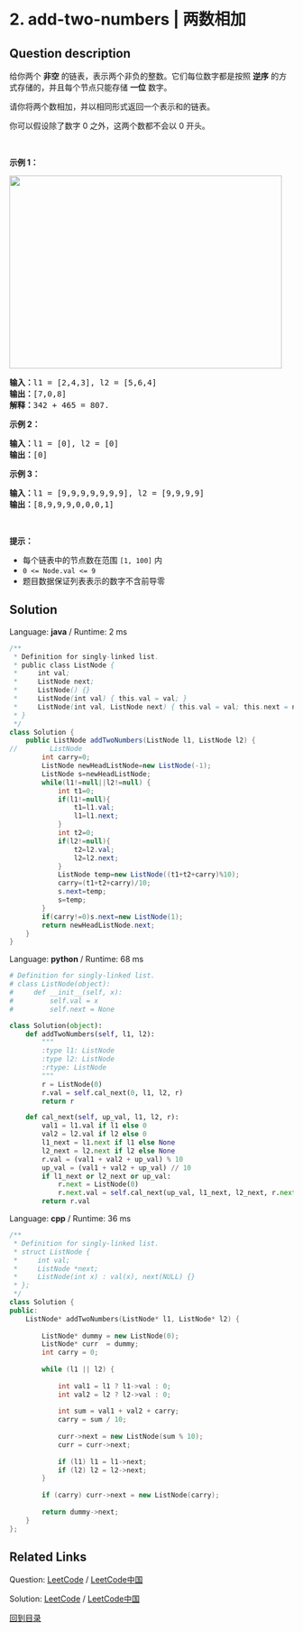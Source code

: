 ﻿# 2. add-two-numbers | 两数相加

## Question description

<!--If you want to use the English description, use <p>You are given two <strong>non-empty</strong> linked lists representing two non-negative integers. The digits are stored in <strong>reverse order</strong>, and each of their nodes contains a single digit. Add the two numbers and return the sum&nbsp;as a linked list.</p>

<p>You may assume the two numbers do not contain any leading zero, except the number 0 itself.</p>

<p>&nbsp;</p>
<p><strong>Example 1:</strong></p>
<img alt="" src="https://assets.leetcode.com/uploads/2020/10/02/addtwonumber1.jpg" style="width: 483px; height: 342px;" />
<pre>
<strong>Input:</strong> l1 = [2,4,3], l2 = [5,6,4]
<strong>Output:</strong> [7,0,8]
<strong>Explanation:</strong> 342 + 465 = 807.
</pre>

<p><strong>Example 2:</strong></p>

<pre>
<strong>Input:</strong> l1 = [0], l2 = [0]
<strong>Output:</strong> [0]
</pre>

<p><strong>Example 3:</strong></p>

<pre>
<strong>Input:</strong> l1 = [9,9,9,9,9,9,9], l2 = [9,9,9,9]
<strong>Output:</strong> [8,9,9,9,0,0,0,1]
</pre>

<p>&nbsp;</p>
<p><strong>Constraints:</strong></p>

<ul>
	<li>The number of nodes in each linked list is in the range <code>[1, 100]</code>.</li>
	<li><code>0 &lt;= Node.val &lt;= 9</code></li>
	<li>It is guaranteed that the list represents a number that does not have leading zeros.</li>
</ul>
 instead-->
<p>给你两个 <strong>非空</strong> 的链表，表示两个非负的整数。它们每位数字都是按照 <strong>逆序</strong> 的方式存储的，并且每个节点只能存储 <strong>一位</strong> 数字。</p>

<p>请你将两个数相加，并以相同形式返回一个表示和的链表。</p>

<p>你可以假设除了数字 0 之外，这两个数都不会以 0 开头。</p>

<p> </p>

<p><strong>示例 1：</strong></p>
<img alt="" src="https://assets.leetcode-cn.com/aliyun-lc-upload/uploads/2021/01/02/addtwonumber1.jpg" style="width: 483px; height: 342px;" />
<pre>
<strong>输入：</strong>l1 = [2,4,3], l2 = [5,6,4]
<strong>输出：</strong>[7,0,8]
<strong>解释：</strong>342 + 465 = 807.
</pre>

<p><strong>示例 2：</strong></p>

<pre>
<strong>输入：</strong>l1 = [0], l2 = [0]
<strong>输出：</strong>[0]
</pre>

<p><strong>示例 3：</strong></p>

<pre>
<strong>输入：</strong>l1 = [9,9,9,9,9,9,9], l2 = [9,9,9,9]
<strong>输出：</strong>[8,9,9,9,0,0,0,1]
</pre>

<p> </p>

<p><strong>提示：</strong></p>

<ul>
	<li>每个链表中的节点数在范围 <code>[1, 100]</code> 内</li>
	<li><code>0 <= Node.val <= 9</code></li>
	<li>题目数据保证列表表示的数字不含前导零</li>
</ul>




## Solution

Language: **java**  /  Runtime: 2 ms

```java
/**
 * Definition for singly-linked list.
 * public class ListNode {
 *     int val;
 *     ListNode next;
 *     ListNode() {}
 *     ListNode(int val) { this.val = val; }
 *     ListNode(int val, ListNode next) { this.val = val; this.next = next; }
 * }
 */
class Solution {
    public ListNode addTwoNumbers(ListNode l1, ListNode l2) {
//        ListNode
        int carry=0;
        ListNode newHeadListNode=new ListNode(-1);
        ListNode s=newHeadListNode;
        while(l1!=null||l2!=null) {
            int t1=0;
            if(l1!=null){
                t1=l1.val;
                l1=l1.next;
            }
            int t2=0;
            if(l2!=null){
                t2=l2.val;
                l2=l2.next;
            }
            ListNode temp=new ListNode((t1+t2+carry)%10);
            carry=(t1+t2+carry)/10;
            s.next=temp;
            s=temp;
        }
        if(carry!=0)s.next=new ListNode(1);
        return newHeadListNode.next;
    }
}
```

Language: **python**  /  Runtime: 68 ms

```python
# Definition for singly-linked list.
# class ListNode(object):
#     def __init__(self, x):
#         self.val = x
#         self.next = None

class Solution(object):
    def addTwoNumbers(self, l1, l2):
        """
        :type l1: ListNode
        :type l2: ListNode
        :rtype: ListNode
        """
        r = ListNode(0)   
        r.val = self.cal_next(0, l1, l2, r)
        return r

    def cal_next(self, up_val, l1, l2, r):    
        val1 = l1.val if l1 else 0
        val2 = l2.val if l2 else 0    
        l1_next = l1.next if l1 else None
        l2_next = l2.next if l2 else None            
        r.val = (val1 + val2 + up_val) % 10
        up_val = (val1 + val2 + up_val) // 10           
        if l1_next or l2_next or up_val:
            r.next = ListNode(0)
            r.next.val = self.cal_next(up_val, l1_next, l2_next, r.next)     
        return r.val
```

Language: **cpp**  /  Runtime: 36 ms

```cpp
/**
 * Definition for singly-linked list.
 * struct ListNode {
 *     int val;
 *     ListNode *next;
 *     ListNode(int x) : val(x), next(NULL) {}
 * };
 */
class Solution {
public:
    ListNode* addTwoNumbers(ListNode* l1, ListNode* l2) {
        
        ListNode* dummy = new ListNode(0);
        ListNode* curr  = dummy;
        int carry = 0;
        
        while (l1 || l2) {
            
            int val1 = l1 ? l1->val : 0;
            int val2 = l2 ? l2->val : 0;
            
            int sum = val1 + val2 + carry;
            carry = sum / 10;
            
            curr->next = new ListNode(sum % 10);
            curr = curr->next;
            
            if (l1) l1 = l1->next;
            if (l2) l2 = l2->next;
        }
        
        if (carry) curr->next = new ListNode(carry);
        
        return dummy->next;
    }
};
```



## Related Links

Question: [LeetCode](https://leetcode.com/problems/add-two-numbers/description/)  /  [LeetCode中国](https://leetcode-cn.com/problems/add-two-numbers/description/)

Solution: [LeetCode](https://leetcode.com/articles/add-two-numbers/)  /  [LeetCode中国](https://leetcode-cn.com/articles/add-two-numbers/)

[回到目录](../README.md)
